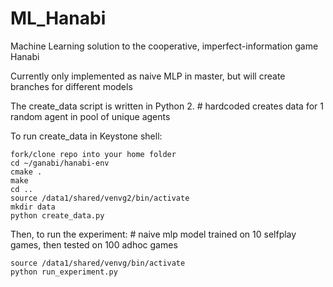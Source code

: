 # ML_Hanabi
Machine Learning solution to the cooperative, imperfect-information game Hanabi

Currently only implemented as naive MLP in master, but will create branches for different models

The create_data script is written in Python 2. # hardcoded creates data for 1 random agent in pool of unique agents

To run create_data in Keystone shell:
```
fork/clone repo into your home folder
cd ~/ganabi/hanabi-env
cmake .
make
cd ..
source /data1/shared/venvg2/bin/activate
mkdir data
python create_data.py
```

Then, to run the experiment: # naive mlp model trained on 10 selfplay games, then tested on 100 adhoc games
```
source /data1/shared/venvg/bin/activate
python run_experiment.py
```

